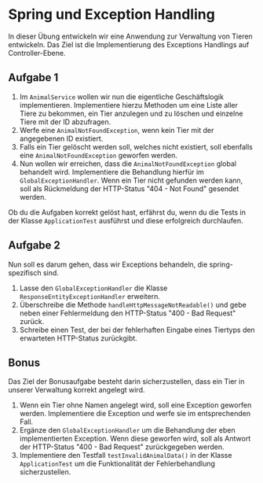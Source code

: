 # Spring und Exception Handling

In dieser Übung entwickeln wir eine Anwendung zur Verwaltung von Tieren entwickeln. Das Ziel ist die Implementierung des
Exceptions Handlings auf Controller-Ebene.

## Aufgabe 1

1. Im `AnimalService` wollen wir nun die eigentliche Geschäftslogik implementieren. Implementiere hierzu Methoden um
   eine Liste aller Tiere zu bekommen, ein Tier anzulegen und zu löschen und einzelne Tiere mit der ID abzufragen.
2. Werfe eine `AnimalNotFoundException`, wenn kein Tier mit der angegebenen ID existiert.
3. Falls ein Tier gelöscht werden soll, welches nicht existiert, soll ebenfalls eine `AnimalNotFoundException` geworfen
   werden.
4. Nun wollen wir erreichen, dass die `AnimalNotFoundException` global behandelt wird. Implementiere die Behandlung
   hierfür im `GlobalExceptionHandler`. Wenn ein Tier nicht gefunden werden kann, soll als Rückmeldung der HTTP-Status
   "404 - Not Found" gesendet werden.

Ob du die Aufgaben korrekt gelöst hast, erfährst du, wenn du die Tests in der Klasse `ApplicationTest` ausführst und
diese erfolgreich durchlaufen.

## Aufgabe 2

Nun soll es darum gehen, dass wir Exceptions behandeln, die spring-spezifisch sind.
1. Lasse den `GlobalExceptionHandler` die Klasse `ResponseEntityExceptionHandler` erweitern.
2. Überschreibe die Methode `handleHttpMessageNotReadable()` und gebe neben einer Fehlermeldung den HTTP-Status "400 - Bad Request" zurück.
3. Schreibe einen Test, der bei der fehlerhaften Eingabe eines Tiertyps den erwarteten HTTP-Status zurückgibt.

## Bonus

Das Ziel der Bonusaufgabe besteht darin sicherzustellen, dass ein Tier in unserer Verwaltung korrekt angelegt wird.

1. Wenn ein Tier ohne Namen angelegt wird, soll eine Exception geworfen werden. Implementiere die Exception und werfe
   sie im entsprechenden Fall.
2. Ergänze den `GlobalExceptionHandler` um die Behandlung der eben implementierten Exception. Wenn diese geworfen wird,
   soll als Antwort der HTTP-Status "400 - Bad Request" zurückgegeben werden.
3. Implementiere den Testfall `testInvalidAnimalData()` in der Klasse `ApplicationTest` um die Funktionalität der
   Fehlerbehandlung sicherzustellen.
